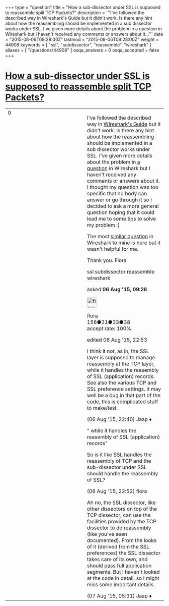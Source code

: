 +++
type = "question"
title = "How a sub-dissector under SSL is supposed to reassemble split TCP Packets?"
description = '''I&#x27;ve followed the described way in WIreshark&#x27;s Guide but it didn&#x27;t work. Is there any hint about how the reassembling should be implemented in a sub dissector works under SSL. I&#x27;ve given more details about the problem in a question in Wireshark but I haven&#x27;t received any comments or answers about it...'''
date = "2015-08-06T09:28:00Z"
lastmod = "2015-08-06T09:28:00Z"
weight = 44908
keywords = [ "ssl", "subdissector", "reassemble", "wireshark" ]
aliases = [ "/questions/44908" ]
osqa_answers = 0
osqa_accepted = false
+++

<div class="headNormal">

# [How a sub-dissector under SSL is supposed to reassemble split TCP Packets?](/questions/44908/how-a-sub-dissector-under-ssl-is-supposed-to-reassemble-split-tcp-packets)

</div>

<div id="main-body">

<div id="askform">

<table id="question-table" style="width:100%;"><colgroup><col style="width: 50%" /><col style="width: 50%" /></colgroup><tbody><tr class="odd"><td style="width: 30px; vertical-align: top"><div class="vote-buttons"><div id="post-44908-score" class="post-score" title="current number of votes">0</div><div id="favorite-count" class="favorite-count"></div></div></td><td><div id="item-right"><div class="question-body"><p>I've followed the described way in <a href="https://www.wireshark.org/docs/wsdg_html_chunked/ChDissectReassemble.html">WIreshark's Guide</a> but it didn't work. Is there any hint about how the reassembling should be implemented in a sub dissector works under SSL. I've given more details about the problem in <a href="https://ask.wireshark.org/questions/44826/what-is-the-problem-with-reassembling-in-this-pcap">a question</a> in Wireshark but I haven't received any comments or answers about it. I thought my question was too specific that no body can answer or go through it so I decided to ask a more general question hoping that it could lead me to some tips to solve my problem :)</p><p>The most <a href="https://ask.wireshark.org/questions/18082/tcp_dissect_pdus-doesnt-work-well-tcp-segment-of-a-reassembled-pdu">similar question</a> in Wireshark to mine is here but it wasn't helpful for me.</p><p>Thank you. Flora</p></div><div id="question-tags" class="tags-container tags">ssl subdissector reassemble wireshark</div><div id="question-controls" class="post-controls"></div><div class="post-update-info-container"><div class="post-update-info post-update-info-user"><p>asked <strong>06 Aug '15, 09:28</strong></p><img src="https://secure.gravatar.com/avatar/5642d9fe33d29ee47043f7e5796e67aa?s=32&amp;d=identicon&amp;r=g" class="gravatar" width="32" height="32" alt="flora&#39;s gravatar image" /><p>flora<br />
<span class="score" title="156 reputation points">156</span><span title="31 badges"><span class="badge1">●</span><span class="badgecount">31</span></span><span title="33 badges"><span class="silver">●</span><span class="badgecount">33</span></span><span title="38 badges"><span class="bronze">●</span><span class="badgecount">38</span></span><br />
<span class="accept_rate" title="Rate of the user&#39;s accepted answers">accept rate:</span> <span title="flora has 2 accepted answers">100%</span></p></div><div class="post-update-info post-update-info-edited"><p>edited 06 Aug '15, 22:53</p></div></div><div id="comments-container-44908" class="comments-container"><span id="44912"></span><div id="comment-44912" class="comment"><div id="post-44912-score" class="comment-score"></div><div class="comment-text"><p>I think it not, as in, the SSL layer is supposed to manage reassembly at the TCP layer, while it handles the reasembly of SSL (application) records. See also the various TCP and SSL preference settings. It may well be a bug in that part of the code, this is complicated stuff to make/test.</p></div><div id="comment-44912-info" class="comment-info"><span class="comment-age">(06 Aug '15, 22:40)</span> Jaap ♦</div></div><span id="44914"></span><div id="comment-44914" class="comment"><div id="post-44914-score" class="comment-score"></div><div class="comment-text"><p>" while it handles the reasembly of SSL (application) records"</p><p>So is it like SSL handles the reassembly of TCP and the sub-dissector under SSL should handle the reassembly of SSL?</p></div><div id="comment-44914-info" class="comment-info"><span class="comment-age">(06 Aug '15, 22:52)</span> flora</div></div><span id="44918"></span><div id="comment-44918" class="comment"><div id="post-44918-score" class="comment-score"></div><div class="comment-text"><p>Ah no, the SSL dissector, like other dissectors on top of the TCP dissector, can use the facilities provided by the TCP dissector to do reassembly (like you've seen documented). From the looks of it (derived from the SSL preferences) the SSL dissector takes care of its own, and should pass full application segments. But I haven't looked at the code in detail, so I might miss some important details.</p></div><div id="comment-44918-info" class="comment-info"><span class="comment-age">(07 Aug '15, 05:31)</span> Jaap ♦</div></div></div><div id="comment-tools-44908" class="comment-tools"></div><div class="clear"></div><div id="comment-44908-form-container" class="comment-form-container"></div><div class="clear"></div></div></td></tr></tbody></table>

</div>

</div>

